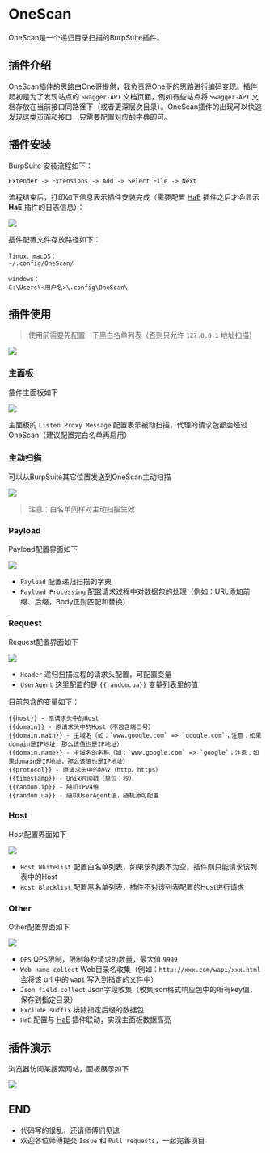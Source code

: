 # OneScan

OneScan是一个递归目录扫描的BurpSuite插件。

## 插件介绍

OneScan插件的思路由One哥提供，我负责将One哥的思路进行编码变现。插件起初是为了发现站点的 `Swagger-API` 文档页面，例如有些站点将 `Swagger-API` 文档存放在当前接口同路径下（或者更深层次目录）。OneScan插件的出现可以快速发现这类页面和接口，只需要配置对应的字典即可。

## 插件安装

BurpSuite 安装流程如下：

```text
Extender -> Extensions -> Add -> Select File -> Next
```

流程结束后，打印如下信息表示插件安装完成（需要配置 [HaE](https://github.com/gh0stkey/HaE) 插件之后才会显示 **HaE** 插件的日志信息）：

![](imgs/install_success.png)

插件配置文件存放路径如下：

```text
linux、macOS：
~/.config/OneScan/

windows：
C:\Users\<用户名>\.config\OneScan\
```

## 插件使用

> 使用前需要先配置一下黑白名单列表（否则只允许 `127.0.0.1` 地址扫描）

![](imgs/config_host.png)

### 主面板

插件主面板如下

![](imgs/main_panel.png)

主面板的 `Listen Proxy Message` 配置表示被动扫描，代理的请求包都会经过OneScan（建议配置完白名单再启用）

### 主动扫描

可以从BurpSuite其它位置发送到OneScan主动扫描

![](imgs/send_to_onescan.png)

> 注意：白名单同样对主动扫描生效

### Payload

Payload配置界面如下

![](imgs/config_payload.png)

- `Payload` 配置递归扫描的字典
- `Payload Processing` 配置请求过程中对数据包的处理（例如：URL添加前缀、后缀，Body正则匹配和替换）

### Request

Request配置界面如下

![](imgs/config_request.png)

- `Header` 递归扫描过程的请求头配置，可配置变量
- `UserAgent` 这里配置的是 `{{random.ua}}` 变量列表里的值

目前包含的变量如下：

```text
{{host}} - 原请求头中的Host
{{domain}} - 原请求头中的Host（不包含端口号）
{{domain.main}} - 主域名（如：`www.google.com` => `google.com`；注意：如果domain是IP地址，那么该值也是IP地址）
{{domain.name}} - 主域名的名称（如：`www.google.com` => `google`；注意：如果domain是IP地址，那么该值也是IP地址）
{{protocol}} - 原请求头中的协议（http、https）
{{timestamp}} - Unix时间戳（单位：秒）
{{random.ip}} - 随机IPv4值
{{random.ua}} - 随机UserAgent值，随机源可配置
```

### Host

Host配置界面如下

![](imgs/config_host.png)

- `Host Whitelist` 配置白名单列表，如果该列表不为空，插件则只能请求该列表中的Host
- `Host Blacklist` 配置黑名单列表，插件不对该列表配置的Host进行请求

### Other

Other配置界面如下

![](imgs/config_other.png)

- `QPS` QPS限制，限制每秒请求的数量，最大值 `9999`
- `Web name collect` Web目录名收集（例如：`http://xxx.com/wapi/xxx.html` 会将该 url 中的 `wapi` 写入到指定的文件中）
- `Json field collect` Json字段收集（收集json格式响应包中的所有key值，保存到指定目录）
- `Exclude suffix` 排除指定后缀的数据包
- `HaE` 配置与 [HaE](https://github.com/gh0stkey/HaE) 插件联动，实现主面板数据高亮

## 插件演示

浏览器访问某搜索网站，面板展示如下

![](imgs/main_panel_test.png)

## END

- 代码写的很乱，还请师傅们见谅
- 欢迎各位师傅提交 `Issue` 和 `Pull requests`，一起完善项目
